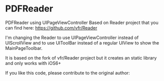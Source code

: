 PDFReader
=========

PDFReader using UIPageViewController 
Based on Reader project that you can find here: https://github.com/vfr/Reader
 
I'm changing the Reader to use UIPageViewController instead of UIScrollView and 
to use UIToolBar instead of a regular UIView to show the MainPageToolbar.

It is based on the fork of vfr/Reader project but it creates an static library and only works with iOS6+

If you like this code, please contribute to the original author:

